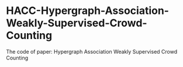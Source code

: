# HACC-Hypergraph-Association-Weakly-Supervised-Crowd-Counting
The code of paper: Hypergraph Association Weakly Supervised Crowd Counting
